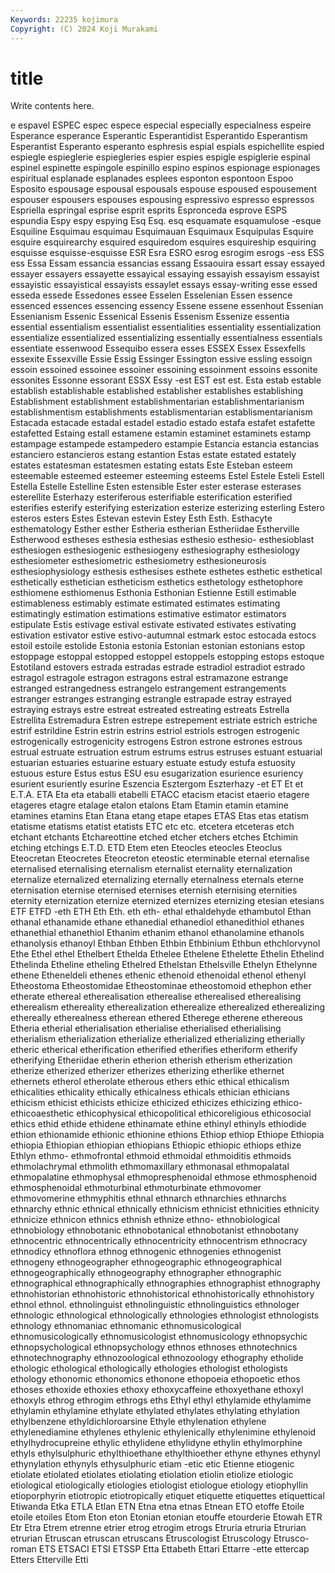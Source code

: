 ```yaml
---
Keywords: 22235 kojimura
Copyright: (C) 2024 Koji Murakami
---
```


# title

Write contents here.



e espavel ESPEC
espec espece especial especially especialness espeire Esperance esperance Esperantic Esperantidist
Esperantido Esperantism Esperantist Esperanto esperanto esphresis espial espials espichellite espied
espiegle espieglerie espiegleries espier espies espigle espiglerie espinal espinel espinette
espingole espinillo espino espinos espionage espionages espiritual esplanade esplanades esplees
esponton espontoon Espoo Esposito espousage espousal espousals espouse espoused espousement
espouser espousers espouses espousing espressivo espresso espressos Espriella espringal esprise
esprit esprits Espronceda esprove ESPS espundia Espy espy espying Esq
Esq. esq esquamate esquamulose -esque Esquiline Esquimau esquimau Esquimauan Esquimaux
Esquipulas Esquire esquire esquirearchy esquired esquiredom esquires esquireship esquiring esquisse
esquisse-esquisse ESR Esra ESRO esrog esrogim esrogs -ess ESS ess
Essa Essam essancia essancias essang Essaouira essart essay essayed essayer
essayers essayette essayical essaying essayish essayism essayist essayistic essayistical essayists
essaylet essays essay-writing esse essed esseda essede Essedones essee Esselen
Esselenian Essen essence essenced essences essencing essency Essene essene essenhout
Essenian Essenianism Essenic Essenical Essenis Essenism Essenize essentia essential essentialism
essentialist essentialities essentiality essentialization essentialize essentialized essentializing essentially essentialness essentials
essentiate essenwood Essequibo essera esses ESSEX Essex Essexfells essexite Essexville
Essie Essig Essinger Essington essive essling essoign essoin essoined essoinee
essoiner essoining essoinment essoins essonite essonites Essonne essorant ESSX Essy
-est EST est est. Esta estab estable establish establishable established
establisher establishes establishing Establishment establishment establishmentarian establishmentarianism establishmentism establishments establismentarian
establismentarianism Estacada estacade estadal estadel estadio estado estafa estafet estafette
estafetted Estaing estall estamene estamin estaminet estaminets estamp estampage estampede
estampedero estampie Estancia estancia estancias estanciero estancieros estang estantion Estas
estate estated estately estates estatesman estatesmen estating estats Este Esteban
esteem esteemable esteemed esteemer esteeming esteems Estel Estele Esteli Estell
Estella Estelle Estelline Esten estensible Ester ester esterase esterases esterellite
Esterhazy esteriferous esterifiable esterification esterified esterifies esterify esterifying esterization esterize
esterizing esterling Estero esteros esters Estes Estevan estevin Estey Esth
Esth. Esthacyte esthematology Esther esther Estheria estherian Estheriidae Estherville Estherwood
estheses esthesia esthesias esthesio esthesio- esthesioblast esthesiogen esthesiogenic esthesiogeny esthesiography
esthesiology esthesiometer esthesiometric esthesiometry esthesioneurosis esthesiophysiology esthesis esthesises esthete esthetes
esthetic esthetical esthetically esthetician estheticism esthetics esthetology esthetophore esthiomene esthiomenus
Esthonia Esthonian Estienne Estill estimable estimableness estimably estimate estimated estimates
estimating estimatingly estimation estimations estimative estimator estimators estipulate Estis estivage
estival estivate estivated estivates estivating estivation estivator estive estivo-autumnal estmark
estoc estocada estocs estoil estoile estolide Estonia estonia Estonian estonian
estonians estop estoppage estoppal estopped estoppel estoppels estopping estops estoque
Estotiland estovers estrada estradas estrade estradiol estradiot estrado estragol estragole
estragon estragons estral estramazone estrange estranged estrangedness estrangelo estrangement estrangements
estranger estranges estranging estrangle estrapade estray estrayed estraying estrays estre
estreat estreated estreating estreats Estrella Estrellita Estremadura Estren estrepe estrepement
estriate estrich estriche estrif estrildine Estrin estrin estrins estriol estriols
estrogen estrogenic estrogenically estrogenicity estrogens Estron estrone estrones estrous estrual
estruate estruation estrum estrums estrus estruses estuant estuarial estuarian estuaries
estuarine estuary estuate estudy estufa estuosity estuous esture Estus estus
ESU esu esugarization esurience esuriency esurient esuriently esurine Eszencia Esztergom
Eszterhazy -et ET Et et E.T.A. ETA Eta eta etaballi
etabelli ETACC etacism etacist etaerio etagere etageres etagre etalage etalon
etalons Etam Etamin etamin etamine etamines etamins Etan Etana etang
etape etapes ETAS Etas etas etatism etatisme etatisms etatist etatists
ETC etc etc. etcetera etceteras etch etchant etchants Etchareottine etched
etcher etchers etches Etchimin etching etchings E.T.D. ETD Etem eten
Eteocles eteocles Eteoclus Eteocretan Eteocretes Eteocreton eteostic eterminable eternal eternalise
eternalised eternalising eternalism eternalist eternality eternalization eternalize eternalized eternalizing eternally
eternalness eternals eterne eternisation eternise eternised eternises eternish eternising eternities
eternity eternization eternize eternized eternizes eternizing etesian etesians ETF ETFD
-eth ETH Eth Eth. eth eth- ethal ethaldehyde ethambutol Ethan
ethanal ethanamide ethane ethanedial ethanediol ethanedithiol ethanes ethanethial ethanethiol Ethanim
ethanim ethanol ethanolamine ethanols ethanolysis ethanoyl Ethban Ethben Ethbin Ethbinium
Ethbun ethchlorvynol Ethe Ethel ethel Ethelbert Ethelda Ethelee Ethelene Ethelette
Ethelin Ethelind Ethelinda Etheline etheling Ethelred Ethelstan Ethelsville Ethelyn Ethelynne
ethene Etheneldeli ethenes ethenic ethenoid ethenoidal ethenol ethenyl Etheostoma Etheostomidae
Etheostominae etheostomoid ethephon ether etherate ethereal etherealisation etherealise etherealised etherealising
etherealism ethereality etherealization etherealize etherealized etherealizing ethereally etherealness etherean ethered
Etherege etherene ethereous Etheria etherial etherialisation etherialise etherialised etherialising etherialism
etherialization etherialize etherialized etherializing etherially etheric etherical etherification etherified etherifies
etheriform etherify etherifying Etheriidae etherin etherion etherish etherism etherization etherize
etherized etherizer etherizes etherizing etherlike ethernet ethernets etherol etherolate etherous
ethers ethic ethical ethicalism ethicalities ethicality ethically ethicalness ethicals ethician
ethicians ethicism ethicist ethicists ethicize ethicized ethicizes ethicizing ethico- ethicoaesthetic
ethicophysical ethicopolitical ethicoreligious ethicosocial ethics ethid ethide ethidene ethinamate ethine
ethinyl ethinyls ethiodide ethion ethionamide ethionic ethionine ethions Ethiop ethiop
Ethiope Ethiopia ethiopia Ethiopian ethiopian ethiopians Ethiopic ethiopic ethiops ethize
Ethlyn ethmo- ethmofrontal ethmoid ethmoidal ethmoiditis ethmoids ethmolachrymal ethmolith ethmomaxillary
ethmonasal ethmopalatal ethmopalatine ethmophysal ethmopresphenoidal ethmose ethmosphenoid ethmosphenoidal ethmoturbinal ethmoturbinate
ethmovomer ethmovomerine ethmyphitis ethnal ethnarch ethnarchies ethnarchs ethnarchy ethnic ethnical
ethnically ethnicism ethnicist ethnicities ethnicity ethnicize ethnicon ethnics ethnish ethnize
ethno- ethnobiological ethnobiology ethnobotanic ethnobotanical ethnobotanist ethnobotany ethnocentric ethnocentrically ethnocentricity
ethnocentrism ethnocracy ethnodicy ethnoflora ethnog ethnogenic ethnogenies ethnogenist ethnogeny ethnogeographer
ethnogeographic ethnogeographical ethnogeographically ethnogeography ethnographer ethnographic ethnographical ethnographically ethnographies ethnographist
ethnography ethnohistorian ethnohistoric ethnohistorical ethnohistorically ethnohistory ethnol ethnol. ethnolinguist ethnolinguistic
ethnolinguistics ethnologer ethnologic ethnological ethnologically ethnologies ethnologist ethnologists ethnology ethnomaniac
ethnomanic ethnomusicological ethnomusicologically ethnomusicologist ethnomusicology ethnopsychic ethnopsychological ethnopsychology ethnos ethnoses
ethnotechnics ethnotechnography ethnozoological ethnozoology ethography etholide ethologic ethological ethologically ethologies
ethologist ethologists ethology ethonomic ethonomics ethonone ethopoeia ethopoetic ethos ethoses
ethoxide ethoxies ethoxy ethoxycaffeine ethoxyethane ethoxyl ethoxyls ethrog ethrogim ethrogs
eths Ethyl ethyl ethylamide ethylamime ethylamin ethylamine ethylate ethylated ethylates
ethylating ethylation ethylbenzene ethyldichloroarsine Ethyle ethylenation ethylene ethylenediamine ethylenes ethylenic
ethylenically ethylenimine ethylenoid ethylhydrocupreine ethylic ethylidene ethylidyne ethylin ethylmorphine ethyls
ethylsulphuric ethylthioethane ethylthioether ethyne ethynes ethynyl ethynylation ethynyls ethysulphuric etiam
-etic etic Etienne etiogenic etiolate etiolated etiolates etiolating etiolation etiolin
etiolize etiologic etiological etiologically etiologies etiologist etiologue etiology etiophyllin etioporphyrin
etiotropic etiotropically etiquet etiquette etiquettes etiquettical Etiwanda Etka ETLA Etlan
ETN Etna etna etnas Etnean ETO etoffe Etoile etoile etoiles
Etom Eton eton Etonian etonian etouffe etourderie Etowah ETR Etr
Etra Etrem etrenne etrier etrog etrogim etrogs Etruria etruria Etrurian
etrurian Etruscan etruscan etruscans Etruscologist Etruscology Etrusco-roman ETS ETSACI ETSI
ETSSP Etta Ettabeth Ettari Ettarre -ette ettercap Etters Etterville Etti
